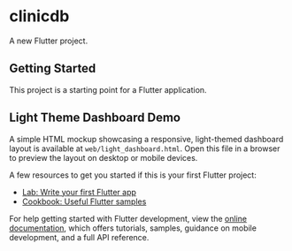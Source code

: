 # clinicdb

A new Flutter project.

## Getting Started

This project is a starting point for a Flutter application.

## Light Theme Dashboard Demo

A simple HTML mockup showcasing a responsive, light-themed dashboard layout is
available at `web/light_dashboard.html`. Open this file in a browser to preview
the layout on desktop or mobile devices.

A few resources to get you started if this is your first Flutter project:

- [Lab: Write your first Flutter app](https://docs.flutter.dev/get-started/codelab)
- [Cookbook: Useful Flutter samples](https://docs.flutter.dev/cookbook)

For help getting started with Flutter development, view the
[online documentation](https://docs.flutter.dev/), which offers tutorials,
samples, guidance on mobile development, and a full API reference.
